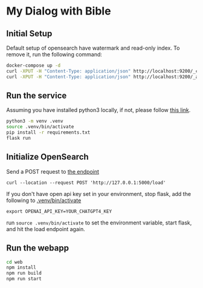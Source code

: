 # My Dialog with Bible

## Initial Setup
Default setup of opensearch have watermark and read-only index. To remove it, run the following command:
```bash
docker-compose up -d
curl -XPUT -H "Content-Type: application/json" http://localhost:9200/_cluster/settings -d '{ "transient": { "cluster.routing.allocation.disk.threshold_enabled": false } }'
curl -XPUT -H "Content-Type: application/json" http://localhost:9200/_all/_settings -d '{"index.blocks.read_only_allow_delete": null}'
```

## Run the service
Assuming you have installed python3 locally, if not, please follow [this link](https://realpython.com/installing-python/).
```bash
python3 -m venv .venv
source .venv/bin/activate
pip install -r requirements.txt
flask run
```

## Initialize OpenSearch

Send a POST request to [the endpoint](app.py#L16)
```
curl --location --request POST 'http://127.0.0.1:5000/load'
```

If you don't have open api key set in your environment, stop flask, add the following to [.venv/bin/activate](.venv/bin/activate)
```
export OPENAI_API_KEY=YOUR_CHATGPT4_KEY
```

run `source .venv/bin/activate` to set the environment variable, start flask, and hit the load endpoint again. 

## Run the webapp
```bash
cd web
npm install
npm run build
npm run start
```
